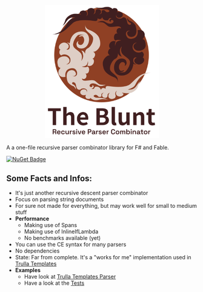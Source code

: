 

<p align="center">
    <img src='./artwork/logo_github.png' alt='logo' width='300' />
</p>


A a one-file recursive parser combinator library for F# and Fable.

[![NuGet Badge](http://img.shields.io/nuget/v/TheBlunt.svg?style=flat)](https://www.nuget.org/packages/TheBlunt)

Some Facts and Infos:
---

* It's just another recursive descent parser combinator
* Focus on parsing string documents
* For sure not made for everything, but may work well for small to medium stuff
* **Performance**
  * Making use of Spans
  * Making use of InlineIfLambda
  * No benchmarks available (yet)
* You can use the CE syntax for many parsers
* No dependencies
* State: Far from complete. It's a "works for me" implementation used in [Trulla Templates](https://github.com/RonaldSchlenker/Trulla)
* **Examples**
  * Have look at [Trulla Templates Parser](https://github.com/RonaldSchlenker/Trulla/blob/main/src/Core/Parsing.fs)
  * Have a look at the [Tests](./src/Tests/ParserTests.fs)
